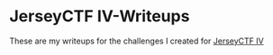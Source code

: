 # JerseyCTF IV-Writeups

These are my writeups for the challenges I created for [JerseyCTF IV](https://ctftime.org/event/2230)
